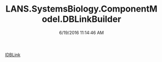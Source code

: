 ﻿---
title: LANS.SystemsBiology.ComponentModel.DBLinkBuilder
date: 6/19/2016 11:14:46 AM
---

[IDBLink](T-LANS.SystemsBiology.ComponentModel.DBLinkBuilder.IDBLink.html)
